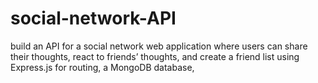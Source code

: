 # social-network-API
build an API for a social network web application where users can share their thoughts, react to friends’ thoughts, and create a friend list using  Express.js for routing, a MongoDB database,
